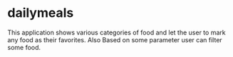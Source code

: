 # dailymeals

This application shows various categories of food and let the user to mark any food as their favorites. Also Based on some parameter user can
filter some food.
